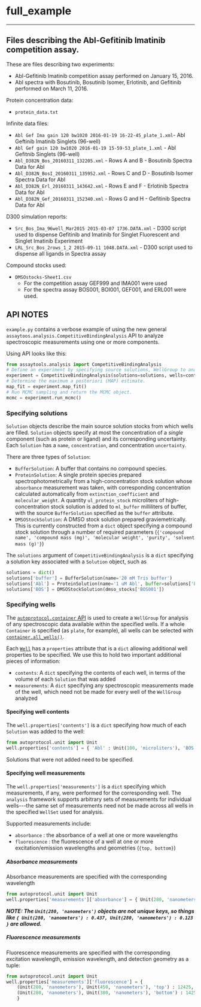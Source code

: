 # full_example

----
## Files describing the Abl-Gefitinib Imatinib competition assay.

These are files describing two experiments:

* Abl-Gefitinib Imatinib competition assay performed on January 15, 2016.
* Abl spectra with Bosutinib, Bosutinib Isomer, Erlotinib, and Gefitinib performed on March 11, 2016.

Protein concentration data:

* `protein_data.txt`

Infinite data files:

* `Abl Gef Ima gain 120 bw1020 2016-01-19 16-22-45_plate_1.xml`- Abl Geftinib Imatinib Singlets (96-well)
* `Abl Gef gain 120 bw1020 2016-01-19 15-59-53_plate_1.xml` - Abl Gefitnib Singlets (96-well)
* `Abl_D382N_Bos_20160311_132205.xml` - Rows A and B - Bosutinib Spectra Data for Abl
* `Abl_D382N_BosI_20160311_135952.xml` - Rows C and D - Bosutinib Isomer Spectra Data for Abl
* `Abl_D382N_Erl_20160311_143642.xml` - Rows E and F - Erlotinib Spectra Data for Abl
* `Abl_D382N_Gef_20160311_152340.xml` - Rows G and H - Gefitinib Spectra Data for Abl

D300 simulation reports:

* `Src_Bos_Ima_96well_Mar2015 2015-03-07 1736.DATA.xml` - D300 script used to dispense Gefitinib and Imatinib for Singlet Fluorescent and Singlet Imatinib Experiment
* `LRL_Src_Bos_2rows_1_2 2015-09-11 1048.DATA.xml` - D300 script used to dispense all ligands in Spectra assay

Compound stocks used:

* `DMSOstocks-Sheet1.csv`
   * For the competition assay GEF999 and IMA001 were used
   * For the spectra assay BOS001, BOI001, GEF001, and ERL001 were used.

## API NOTES

`example.py` contains a verbose example of using the new general `assaytoos.analysis.CompetitiveBindingAnalysis` API to analyze spectroscopic measurements using one or more components.

Using API looks like this:

```python
from assaytools.analysis import CompetitiveBindingAnalysis
# Define an experiment by specifying source solutions, WellGroup to analyze, and names of receptor and ligand components for competitive binding model.
experiment = CompetitiveBindingAnalysis(solutions=solutions, wells=container.all_wells(), receptor_name=['Abl'], ligand_names=['bosutinib', 'erlotinib', 'gefinitb', 'bosutinib isomer'])
# Determine the maximum a posteriori (MAP) estimate.
map_fit = experiment.map_fit()
# Run MCMC sampling and return the MCMC object.
mcmc = experiment.run_mcmc()
```

### Specifying solutions

`Solution` objects describe the main source solution stocks from which wells are filled.
`Solution` objects specify at most the concentration of a *single* component (such as protein or ligand) and its corresponding uncertainty.
Each `Solution` has a `name`, `concentration`, and concentration `uncertainty`.

There are three types of `Solution`:
* `BufferSolution`: A buffer that contains no compound species.
* `ProteinSolution`: A single protein species prepared spectrophotometrically from a high-concentration stock solution whose `absorbance` measurement was taken, with corresponding concentration calculated automatically from `extinction_coefficient` and `molecular_weight`. A quantity `ul_protein_stock` microliters of high-concentration stock solution is added to `ml_buffer` milliliters of buffer, with the source `BufferSolution` specified as the `buffer` attribute.
* `DMSOStockSolution`: A DMSO stock solution prepared graviemetrically. This is currently constructed from a `dict` object specifying a compound stock solution through a number of required parameters (`{'compound name', 'compound mass (mg)', 'molecular weight', 'purity', 'solvent mass (g)'}`)

The `solutions` argument of `CompetitiveBindingAnalysis` is a `dict` specifying a solution key associated with a `Solution` object, such as
```python
solutions = dict()
solutions['buffer'] = BufferSolution(name='20 mM Tris buffer')
solutions['Abl'] = ProteinSolution(name='1 uM Abl', buffer=solutions['buffer'], absorbance=4.24, extinction_coefficient=49850, molecular_weight=41293.2, ul_protein_stock=165.8, ml_buffer=14.0)
solutions['BOS'] = DMSOStockSolution(dmso_stocks['BOS001'])
```

### Specifying wells

The [`autoprotocol.container` API](http://pythonhosted.org/autoprotocol/_modules/autoprotocol/container.html) is used to create a `WellGroup` for analysis of any spectroscopic data available within the specified wells. If a whole `Container` is specified (as `plate`, for example), all wells can be selected with [`container.all_wells()`](http://pythonhosted.org/autoprotocol/autoprotocol.html#autoprotocol.container.Container.all_wells).

Each [`Well`](http://pythonhosted.org/autoprotocol/autoprotocol.html#autoprotocol.container.Well) has a `properties` attribute that is a `dict` allowing additional well properties to be specified. We use this to hold two important additional pieces of information:
* `contents`: A `dict` specifying the contents of each well, in terms of the volume of each `Solution` that was added
* `measurements`: A `dict` specifying any spectroscopic measurements made of the well, which need not be made for every well of the `WellGroup` analyzed

#### Specifying well contents

The `well.properties['contents']` is a `dict` specifying how much of each `Solution` was added to the well:
```python
from autoprotocol.unit import Unit
well.properties['contents'] = { 'Abl' : Unit(100, 'microliters'), 'BOS' : Unit(2, 'microliters')}
```
Solutions that were not added need to be specified.

#### Specifying well measurements

The `well.properties['measurements']` is a `dict` specifying which measurements, if any, were performed for the corresponding well.
The `analysis` framework supports arbitrary sets of measurements for individual wells---the same set of measurements need not be made across all wells in the specified `WellSet` used for analysis.

Supported measurements include:
* `absorbance` : the absorbance of a well at one or more wavelengths
* `fluorescence` : the fluorescence of a well at one or more excitation/emission wavelengths and geometries (`{top, bottom}`)

##### Absorbance measurements

Absorbance measurements are specified with the corresponding wavelength
```python
from autoprotocol.unit import Unit
well.properties['measurements']['absorbance'] = { Unit(280, 'nanometers') : 0.437 }
```
***NOTE: The `Unit(280, 'nanometers')` objects are not unique keys, so things like `{ Unit(280, 'nanometers') : 0.437, Unit(280, 'nanometers') : 0.123 }` are allowed.***

##### Fluorescence measurements

Fluorescence measurements are specified with the corresponding excitation wavelength, emission wavelength, and detection geometry as a tuple:
```python
from autoprotocol.unit import Unit
well.properties['measurements']['fluorescence'] = {
    (Unit(280, 'nanometers'), Unit(450, 'nanometers'), 'top') : 12425,
    (Unit(280, 'nanometers'), Unit(380, 'nanometers'), 'bottom') : 1425
    }
```
